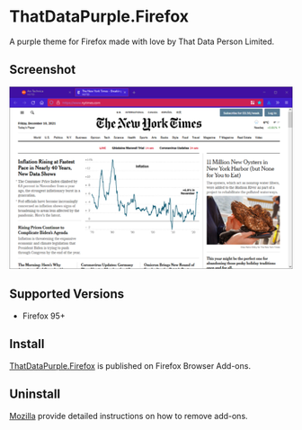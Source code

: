 # ThatDataPurple.Firefox
A purple theme for Firefox made with love by That Data Person Limited.

## Screenshot
![Screenshot of ThatDataPurple theme applied to Firefox](https://github.com/thatdataperson/ThatDataPurple.Firefox/blob/main/images/ThatDataPurple.preview.png?raw=true)

## Supported Versions
- Firefox 95+

## Install
[ThatDataPurple.Firefox](https://addons.mozilla.org/en-US/firefox/addon/thatdatapurple/) is published on Firefox Browser Add-ons.

## Uninstall
[Mozilla](https://support.mozilla.org/en-US/kb/disable-or-remove-add-ons) provide detailed instructions on how to remove add-ons.
